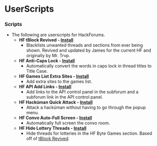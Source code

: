 # UserScripts
 
### Scripts
* The following are userscripts for HackForums.
  * **HF tBlock Revived - [Install](https://github.com/moodiest/Userscripts/raw/master/HF%20tBlock%20Revived.user.js)**
    * Blacklists unwanted threads and sections from ever being shown. Revived and updated by James for the current HF and originally by Mr. Trvp.
  * **HF Anti-Caps Lock - [Install](https://github.com/moodiest/Userscripts/raw/master/HF%20Anti-Caps%20Lock.user.js)**
    * Automatically convert the words in caps lock in thread titles to Title Case.
  * **HF Games List Extra Sites - [Install](https://github.com/moodiest/Userscripts/raw/master/HF%20Games%20List%20Extra%20Sites.user.js)**
    * Add extra sites to the games list.
  * **HF API Add Links - [Install](https://github.com/moodiest/Userscripts/raw/master/HF%20API%20Add%20Links.user.js)**
    * Add links to the API control panel in the subforum and a subforum link in the API control panel.
  * **HF Hackúman Quick Attack - [Install](https://github.com/moodiest/Userscripts/raw/master/HF%20Hack%C3%BAman%20Quick%20Attack.user.js)**
    * Attack a hackúman without having to go through the popup menu.
  * **HF Convo Auto-Full Screen - [Install](https://github.com/moodiest/Userscripts/raw/master/HF%20Convo%20Auto-Full%20Screen.user.js)**
    * Automatically full screen the convo room.
  * **HF Hide Lottery Threads - [Install](https://github.com/moodiest/Userscripts/raw/master/HF%20Hide%20Lottery%20Threads.user.js)**
    * Hide threads for lotteries in the HF Byte Games section. Based off of [tBlock Revived](https://github.com/moodiest/Userscripts/raw/master/HF%20tBlock%20Revived.user.js).